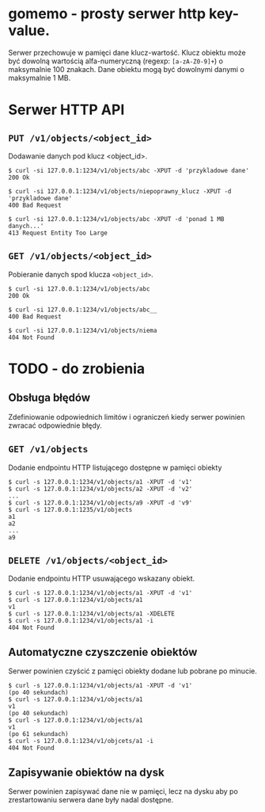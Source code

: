 # gomemo - prosty serwer http key-value.

Serwer przechowuje w pamięci dane klucz-wartość. 
Klucz obiektu może być dowolną wartością alfa-numeryczną (regexp: `[a-zA-Z0-9]+`) o maksymalnie 100 znakach.
Dane obiektu mogą być dowolnymi danymi o maksymalnie 1 MB.

# Serwer HTTP API

## `PUT /v1/objects/<object_id>`

Dodawanie danych pod klucz <object_id>.

```
$ curl -si 127.0.0.1:1234/v1/objects/abc -XPUT -d 'przykladowe dane'
200 Ok
```

```
$ curl -si 127.0.0.1:1234/v1/objects/niepoprawny_klucz -XPUT -d 'przykladowe dane'
400 Bad Request
```

```
$ curl -si 127.0.0.1:1234/v1/objects/abc -XPUT -d 'ponad 1 MB danych...'
413 Request Entity Too Large
```

## `GET /v1/objects/<object_id>`

Pobieranie danych spod klucza `<object_id>`.

```
$ curl -si 127.0.0.1:1234/v1/objects/abc
200 Ok
```

```
$ curl -si 127.0.0.1:1234/v1/objects/abc__
400 Bad Request
```

```
$ curl -si 127.0.0.1:1234/v1/objects/niema
404 Not Found
```

# TODO - do zrobienia

## Obsługa błędów

Zdefiniowanie odpowiednich limitów i ograniczeń kiedy serwer powinien zwracać odpowiednie błędy. 

## `GET /v1/objects`

Dodanie endpointu HTTP listującego dostępne w pamięci obiekty

```
$ curl -s 127.0.0.1:1234/v1/objects/a1 -XPUT -d 'v1'
$ curl -s 127.0.0.1:1234/v1/objects/a2 -XPUT -d 'v2'
...
$ curl -s 127.0.0.1:1234/v1/objects/a9 -XPUT -d 'v9'
$ curl -s 127.0.0.1:1235/v1/objects
a1
a2
...
a9
```

## `DELETE /v1/objects/<object_id>`

Dodanie endpointu HTTP usuwającego wskazany obiekt.

```
$ curl -s 127.0.0.1:1234/v1/objects/a1 -XPUT -d 'v1'
$ curl -s 127.0.0.1:1234/v1/objects/a1
v1
$ curl -s 127.0.0.1:1234/v1/objects/a1 -XDELETE
$ curl -s 127.0.0.1:1234/v1/objects/a1 -i
404 Not Found
```

## Automatyczne czyszczenie obiektów

Serwer powinien czyścić z pamięci obiekty dodane lub pobrane po minucie.

```
$ curl -s 127.0.0.1:1234/v1/objects/a1 -XPUT -d 'v1'
(po 40 sekundach)
$ curl -s 127.0.0.1:1234/v1/objects/a1
v1
(po 40 sekundach)
$ curl -s 127.0.0.1:1234/v1/objects/a1
v1
(po 61 sekundach)
$ curl -s 127.0.0.1:1234/v1/objcets/a1 -i
404 Not Found
```

## Zapisywanie obiektów na dysk

Serwer powinien zapisywać dane nie w pamięci, lecz na dysku aby po zrestartowaniu serwera dane były nadal dostępne.

